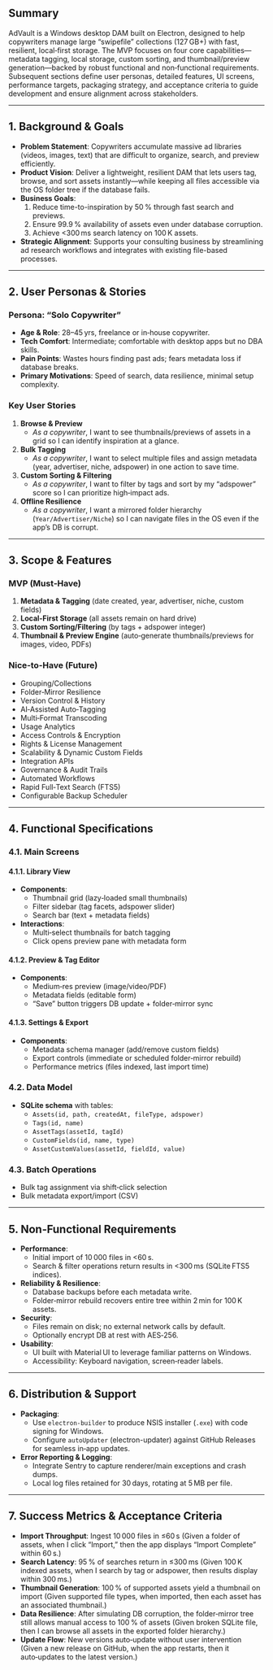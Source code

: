 ## Summary
AdVault is a Windows desktop DAM built on Electron, designed to help copywriters manage large “swipefile” collections (127 GB+) with fast, resilient, local‑first storage. The MVP focuses on four core capabilities—metadata tagging, local storage, custom sorting, and thumbnail/preview generation—backed by robust functional and non‑functional requirements. Subsequent sections define user personas, detailed features, UI screens, performance targets, packaging strategy, and acceptance criteria to guide development and ensure alignment across stakeholders.

---

## 1. Background & Goals
- **Problem Statement**: Copywriters accumulate massive ad libraries (videos, images, text) that are difficult to organize, search, and preview efficiently.  
- **Product Vision**: Deliver a lightweight, resilient DAM that lets users tag, browse, and sort assets instantly—while keeping all files accessible via the OS folder tree if the database fails.  
- **Business Goals**:  
  1. Reduce time-to-inspiration by 50 % through fast search and previews.  
  2. Ensure 99.9 % availability of assets even under database corruption.  
  3. Achieve <300 ms search latency on 100 K assets.  
- **Strategic Alignment**: Supports your consulting business by streamlining ad research workflows and integrates with existing file-based processes.

---

## 2. User Personas & Stories
### Persona: “Solo Copywriter”
- **Age & Role**: 28–45 yrs, freelance or in‑house copywriter.  
- **Tech Comfort**: Intermediate; comfortable with desktop apps but no DBA skills.  
- **Pain Points**: Wastes hours finding past ads; fears metadata loss if database breaks.  
- **Primary Motivations**: Speed of search, data resilience, minimal setup complexity.

### Key User Stories
1. **Browse & Preview**  
   - *As a copywriter*, I want to see thumbnails/previews of assets in a grid so I can identify inspiration at a glance.  
2. **Bulk Tagging**  
   - *As a copywriter*, I want to select multiple files and assign metadata (year, advertiser, niche, adspower) in one action to save time.  
3. **Custom Sorting & Filtering**  
   - *As a copywriter*, I want to filter by tags and sort by my “adspower” score so I can prioritize high‑impact ads.  
4. **Offline Resilience**  
   - *As a copywriter*, I want a mirrored folder hierarchy (`Year/Advertiser/Niche`) so I can navigate files in the OS even if the app’s DB is corrupt.

---

## 3. Scope & Features
### MVP (Must‑Have)
1. **Metadata & Tagging** (date created, year, advertiser, niche, custom fields)  
2. **Local‑First Storage** (all assets remain on hard drive)  
3. **Custom Sorting/Filtering** (by tags + adspower integer)  
4. **Thumbnail & Preview Engine** (auto‑generate thumbnails/previews for images, video, PDFs)

### Nice‑to‑Have (Future)
- Grouping/Collections  
- Folder‑Mirror Resilience  
- Version Control & History  
- AI‑Assisted Auto‑Tagging  
- Multi‑Format Transcoding  
- Usage Analytics  
- Access Controls & Encryption  
- Rights & License Management  
- Scalability & Dynamic Custom Fields  
- Integration APIs  
- Governance & Audit Trails  
- Automated Workflows  
- Rapid Full‑Text Search (FTS5)  
- Configurable Backup Scheduler

---

## 4. Functional Specifications
### 4.1. Main Screens
#### 4.1.1. Library View
- **Components**:  
  - Thumbnail grid (lazy‑loaded small thumbnails)  
  - Filter sidebar (tag facets, adspower slider)  
  - Search bar (text + metadata fields)  
- **Interactions**:  
  - Multi‑select thumbnails for batch tagging  
  - Click opens preview pane with metadata form

#### 4.1.2. Preview & Tag Editor
- **Components**:  
  - Medium‑res preview (image/video/PDF)  
  - Metadata fields (editable form)  
  - “Save” button triggers DB update + folder‑mirror sync

#### 4.1.3. Settings & Export
- **Components**:  
  - Metadata schema manager (add/remove custom fields)  
  - Export controls (immediate or scheduled folder‑mirror rebuild)  
  - Performance metrics (files indexed, last import time)

### 4.2. Data Model
- **SQLite schema** with tables:  
  - `Assets(id, path, createdAt, fileType, adspower)`  
  - `Tags(id, name)`  
  - `AssetTags(assetId, tagId)`  
  - `CustomFields(id, name, type)`  
  - `AssetCustomValues(assetId, fieldId, value)`

### 4.3. Batch Operations
- Bulk tag assignment via shift‑click selection  
- Bulk metadata export/import (CSV)

---

## 5. Non‑Functional Requirements
- **Performance**:  
  - Initial import of 10 000 files in <60 s.  
  - Search & filter operations return results in <300 ms (SQLite FTS5 indices).  
- **Reliability & Resilience**:  
  - Database backups before each metadata write.  
  - Folder‑mirror rebuild recovers entire tree within 2 min for 100 K assets.  
- **Security**:  
  - Files remain on disk; no external network calls by default.  
  - Optionally encrypt DB at rest with AES‑256.  
- **Usability**:  
  - UI built with Material UI to leverage familiar patterns on Windows.  
  - Accessibility: Keyboard navigation, screen‑reader labels.

---

## 6. Distribution & Support
- **Packaging**:  
  - Use `electron-builder` to produce NSIS installer (`.exe`) with code signing for Windows.  
  - Configure `autoUpdater` (electron-updater) against GitHub Releases for seamless in‑app updates.  
- **Error Reporting & Logging**:  
  - Integrate Sentry to capture renderer/main exceptions and crash dumps.  
  - Local log files retained for 30 days, rotating at 5 MB per file.

---

## 7. Success Metrics & Acceptance Criteria
- **Import Throughput**: Ingest 10 000 files in ≤60 s (Given a folder of assets, when I click “Import,” then the app displays “Import Complete” within 60 s.)  
- **Search Latency**: 95 % of searches return in ≤300 ms (Given 100 K indexed assets, when I search by tag or adspower, then results display within 300 ms.)  
- **Thumbnail Generation**: 100 % of supported assets yield a thumbnail on import (Given supported file types, when imported, then each asset has an associated thumbnail.)  
- **Data Resilience**: After simulating DB corruption, the folder‑mirror tree still allows manual access to 100 % of assets (Given broken SQLite file, then I can browse all assets in the exported folder hierarchy.)  
- **Update Flow**: New versions auto‑update without user intervention (Given a new release on GitHub, when the app restarts, then it auto‑updates to the latest version.)
